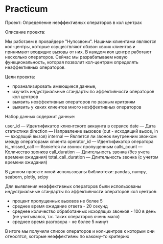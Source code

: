 # Practicum

Проект: Определение неэффективных операторов в кол центрах

Описание проекта:

Мы работаем в провайдере "Нупозвони". Нашими клиентами являются кол-центры,
которые осуществляют обзвон своих клиентов и принимают входящие вызовы от них.
В каждом кол центре работают несколько операторов. 
Сейчас мы разрабатываем новую функциональность, которая позволит кол-центрам 
определять неэффективных операторов.

Цели проекта:
-  проанализировать имеющиеся данные,
-  изучить индустриальные стандарты по эффективности операторов кол центров
-  выявить неэффективных операторов по разным критриям
-  выявить у каких клиентов много неэффективных операторов


Набор данных содержит данные:

user_id — Идентификатор клиентского аккаунта в сервисе
date — Дата статистики
direction — Направление вызовов (out - исходящий вызов, in — входящий вызов)
internal — Является ли звонок внутренним звонком между операторами клиента
operator_id — Идентификатор оператора
is_missed_call — Является ли звонок пропущенным
calls_count — Количество звонков
call_duration — Длительность звонка (без учета времени ожидания)
total_call_duration — Длительность звонка (с учетом времени ожидания)


В данном проекте мной использованы библиотеки:
 pandas, numpy, seaborn, plotly, scipy 

Для выявления неэффективных операторов были использованы индустриальные стандарты по эффективности операторов кол центров:
- процент пропущенных вызовов не более 5
- среднее время ожидание ответа - 20 секунд
- среднее количество обработанных исходящих звонков - 100 в день (не учитывался, т.к. таких операторов очень мало)
- среднее время разговора - не более 5 минут

В итоге мы получили список операторов и кол-центров к которым они относятся, которые неэффективны по какому-то критерию
